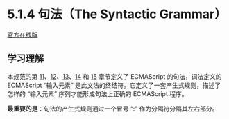 # 5.1.4 句法（The Syntactic Grammar）

[官方在线版](https://262.ecma-international.org/6.0/#sec-syntactic-grammar)

## 学习理解

本规范的第 [11](https://262.ecma-international.org/6.0/#sec-ecmascript-language-lexical-grammar)、[12](https://262.ecma-international.org/6.0/#sec-ecmascript-language-expressions)、[13](https://262.ecma-international.org/6.0/#sec-ecmascript-language-statements-and-declarations)、[14](https://262.ecma-international.org/6.0/#sec-ecmascript-language-functions-and-classes) 和 [15](https://262.ecma-international.org/6.0/#sec-ecmascript-language-scripts-and-modules) 章节定义了 ECMAScript 的句法，词法定义的 ECMAScript “输入元素” 是此文法的终结符。它定义了一套产生式规则，描述了怎样的 “输入元素” 序列才能形成句法上正确的 ECMAScript 程序。

**最重要的是**：句法的产生式规则通过一个冒号 “:” 作为分隔符分隔其左右部分。
